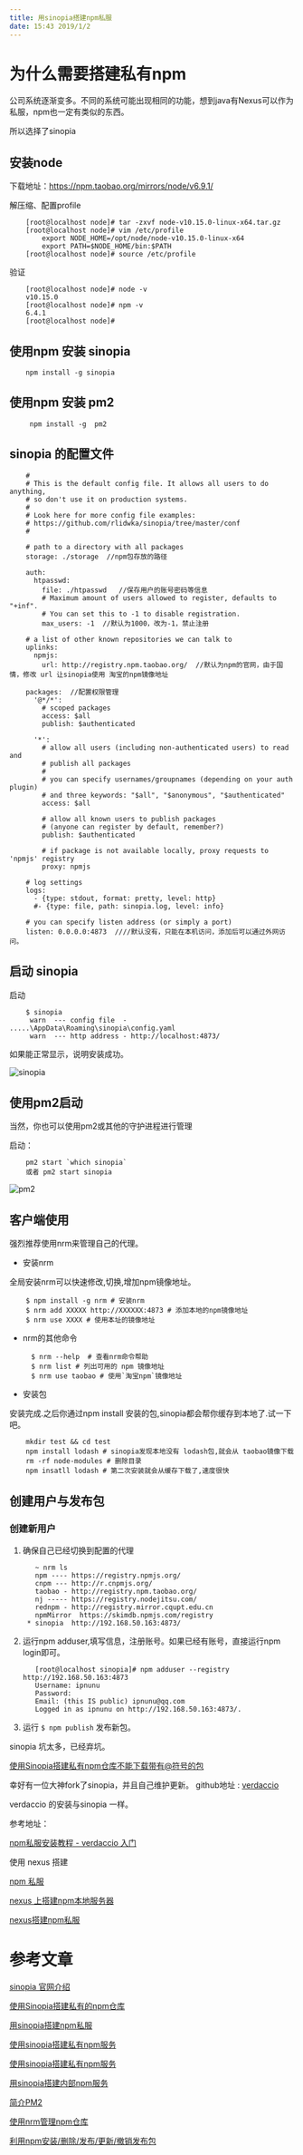 ```yaml
---
title: 用sinopia搭建npm私服
date: 15:43 2019/1/2
---
```


# 为什么需要搭建私有npm

公司系统逐渐变多。不同的系统可能出现相同的功能，想到java有Nexus可以作为私服，npm也一定有类似的东西。

所以选择了sinopia

## 安装node

下载地址：https://npm.taobao.org/mirrors/node/v6.9.1/

解压缩、配置profile

        [root@localhost node]# tar -zxvf node-v10.15.0-linux-x64.tar.gz
        [root@localhost node]# vim /etc/profile
            export NODE_HOME=/opt/node/node-v10.15.0-linux-x64
            export PATH=$NODE_HOME/bin:$PATH
        [root@localhost node]# source /etc/profile

验证

        [root@localhost node]# node -v
        v10.15.0
        [root@localhost node]# npm -v
        6.4.1
        [root@localhost node]#


## 使用npm 安装 sinopia

        npm install -g sinopia

## 使用npm 安装 pm2

         npm install -g  pm2


## sinopia 的配置文件

        #
        # This is the default config file. It allows all users to do anything,
        # so don't use it on production systems.
        #
        # Look here for more config file examples:
        # https://github.com/rlidwka/sinopia/tree/master/conf
        #

        # path to a directory with all packages
        storage: ./storage  //npm包存放的路径

        auth:
          htpasswd:
            file: ./htpasswd   //保存用户的账号密码等信息
            # Maximum amount of users allowed to register, defaults to "+inf".
            # You can set this to -1 to disable registration.
            max_users: -1  //默认为1000，改为-1，禁止注册

        # a list of other known repositories we can talk to
        uplinks:
          npmjs:
            url: http://registry.npm.taobao.org/  //默认为npm的官网，由于国情，修改 url 让sinopia使用 淘宝的npm镜像地址

        packages:  //配置权限管理
          '@*/*':
            # scoped packages
            access: $all
            publish: $authenticated

          '*':
            # allow all users (including non-authenticated users) to read and
            # publish all packages
            #
            # you can specify usernames/groupnames (depending on your auth plugin)
            # and three keywords: "$all", "$anonymous", "$authenticated"
            access: $all

            # allow all known users to publish packages
            # (anyone can register by default, remember?)
            publish: $authenticated

            # if package is not available locally, proxy requests to 'npmjs' registry
            proxy: npmjs

        # log settings
        logs:
          - {type: stdout, format: pretty, level: http}
          #- {type: file, path: sinopia.log, level: info}

        # you can specify listen address (or simply a port)
        listen: 0.0.0.0:4873  ////默认没有，只能在本机访问，添加后可以通过外网访问。



## 启动 sinopia

启动

        $ sinopia
         warn  --- config file  - .....\AppData\Roaming\sinopia\config.yaml
         warn  --- http address - http://localhost:4873/

如果能正常显示，说明安装成功。

![sinopia](/images/201901/20190102160615-sinopia.png)

## 使用pm2启动

当然，你也可以使用pm2或其他的守护进程进行管理

启动：

        pm2 start `which sinopia`
        或者 pm2 start sinopia

![pm2](/images/201901/20190102154956-pm2.png)


## 客户端使用

强烈推荐使用nrm来管理自己的代理。

- 安装nrm

全局安装nrm可以快速修改,切换,增加npm镜像地址。

        $ npm install -g nrm # 安装nrm
        $ nrm add XXXXX http://XXXXXX:4873 # 添加本地的npm镜像地址
        $ nrm use XXXX # 使用本址的镜像地址

- nrm的其他命令

        $ nrm --help  # 查看nrm命令帮助
        $ nrm list # 列出可用的 npm 镜像地址
        $ nrm use taobao # 使用`淘宝npm`镜像地址

- 安装包

安装完成.之后你通过npm install 安装的包,sinopia都会帮你缓存到本地了.试一下吧。

        mkdir test && cd test
        npm install lodash # sinopia发现本地没有 lodash包,就会从 taobao镜像下载
        rm -rf node-modules # 删除目录
        npm insatll lodash # 第二次安装就会从缓存下载了,速度很快

## 创建用户与发布包

### 创建新用户

1. 确保自己已经切换到配置的代理

          ~ nrm ls
          npm ---- https://registry.npmjs.org/
          cnpm --- http://r.cnpmjs.org/
          taobao - http://registry.npm.taobao.org/
          nj ----- https://registry.nodejitsu.com/
          rednpm - http://registry.mirror.cqupt.edu.cn
          npmMirror  https://skimdb.npmjs.com/registry
        * sinopia  http://192.168.50.163:4873/

2. 运行npm adduser,填写信息，注册账号。如果已经有账号，直接运行npm login即可。

          [root@localhost sinopia]# npm adduser --registry http://192.168.50.163:4873
          Username: ipnunu
          Password:
          Email: (this IS public) ipnunu@qq.com
          Logged in as ipnunu on http://192.168.50.163:4873/.

3. 运行 ``` $ npm publish ``` 发布新包。

sinopia 坑太多，已经弃坑。

[使用Sinopia搭建私有npm仓库不能下载带有@符号的包](https://blog.csdn.net/luo1055120207/article/details/76592464)

幸好有一位大神fork了sinopia，并且自己维护更新。 github地址 :  [verdaccio](https://github.com/verdaccio/verdaccio)

verdaccio 的安装与sinopia 一样。

参考地址：

[npm私服安装教程 - verdaccio 入门](https://segmentfault.com/a/1190000015713260)

使用 nexus 搭建

[npm 私服](https://blog.csdn.net/u010130282/article/details/51892625)

[nexus 上搭建npm本地服务器](https://www.jianshu.com/p/9085f47726a2)

[nexus搭建npm私服](https://blog.csdn.net/xixiaoxie2/article/details/72492085)

# 参考文章

[sinopia 官网介绍](https://www.npmjs.com/package/sinopia)

[使用Sinopia搭建私有的npm仓库](https://segmentfault.com/a/1190000005790827)

[用sinopia搭建npm私服](https://www.cnblogs.com/LittleSix/p/6053549.html)

[使用sinopia搭建私有npm服务](https://blog.csdn.net/jzs_0914/article/details/73201650)

[使用sinopia搭建私有npm服务](https://github.com/jindada/blog/issues/1)

[用sinopia搭建内部npm服务](https://www.cnblogs.com/czf-zone/p/6860457.html)

[简介PM2](https://wohugb.gitbooks.io/pm2/content/)

[使用nrm管理npm仓库](https://blog.csdn.net/kongxx/article/details/73350813)

[利用npm安装/删除/发布/更新/撤销发布包](https://www.cnblogs.com/penghuwan/p/6973702.html)